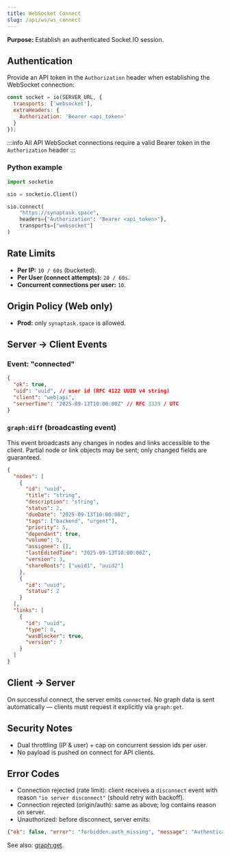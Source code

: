 ```yaml
---
title: WebSocket Connect
slug: /api/ws/ws_connect
---
```


**Purpose:** Establish an authenticated Socket.IO session.

## Authentication

Provide an API token in the `Authorization` header when establishing the WebSocket connection:

```js
const socket = io(SERVER_URL, {
  transports: ['websocket'],
  extraHeaders: {
    Authorization: 'Bearer <api_token>'
  }
});
```
:::info
All API WebSocket connections require a valid Bearer token in the `Authorization` header
:::
### Python example
```python
import socketio

sio = socketio.Client()

sio.connect(
    "https://synaptask.space",
    headers={"Authorization": "Bearer <api_token>"},
    transports=["websocket"]
)
```

## Rate Limits
- **Per IP:** `10 / 60s` (bucketed).
- **Per User (connect attempts):** `20 / 60s`.
- **Concurrent connections per user:** `10`.

## Origin Policy (Web only)
- **Prod:** only `synaptask.space` is allowed.

## Server → Client Events
### Event: "connected"
```json
{
  "ok": true,
  "uid": "uuid", // user id (RFC 4122 UUID v4 string)
  "client": "web|api",
  "serverTime": "2025-09-13T10:00:00Z" // RFC 3339 / UTC
}
```

### `graph:diff` (broadcasting event)
This event broadcasts any changes in nodes and links accessible to the client.
Partial node or link objects may be sent; only changed fields are guaranteed.
```json
{
  "nodes": [
    {
      "id": "uuid",
      "title": "string",
      "description": "string",
      "status": 2,
      "dueDate": "2025-09-13T10:00:00Z",
      "tags": ["backend", "urgent"],
      "priority": 5,
      "dependant": true,
      "volume": 5,
      "assignee": [],
      "lastEditedTime": "2025-09-13T10:00:00Z",
      "version": 3,
      "shareRoots": ["uuid1", "uuid2"]
    },
    { 
      "id": "uuid",
      "status": 2
    }
  ],
  "links": [
    {
      "id": "uuid",
      "type": 0,
      "wasBlocker": true,
      "version": 7
    }
  ]
}
```

## Client → Server
On successful connect, the server emits `connected`. No graph data is sent automatically — clients must request it explicitly via `graph:get`.

## Security Notes
- Dual throttling (IP & user) + cap on concurrent session ids per user.
- No payload is pushed on connect for API clients.

## Error Codes
- Connection rejected (rate limit): client receives a `disconnect` event with reason `"io server disconnect"` (should retry with backoff).
- Connection rejected (origin/auth): same as above; log contains reason on server.
- Unauthorized: before disconnect, server emits:
```json
{"ok": false, "error": "forbidden.auth_missing", "message": "Authentication required"}
```

See also: [graph:get](../ws/get_graph.md).